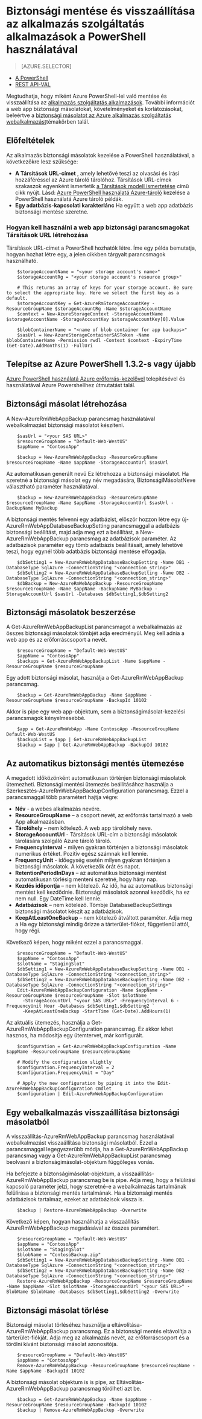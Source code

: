 <properties
    pageTitle="Biztonsági mentése és visszaállítása az alkalmazás szolgáltatás alkalmazások a PowerShell használatával"
    description="Megtudhatja, hogy miként biztonsági mentése és visszaállítása az alkalmazás Azure App szolgáltatásban a PowerShell használatával"
    services="app-service"
    documentationCenter=""
    authors="NKing92"
    manager="wpickett"
    editor="" />

<tags
    ms.service="app-service"
    ms.workload="na"
    ms.tgt_pltfrm="na"
    ms.devlang="na"
    ms.topic="article"
    ms.date="08/10/2016"
    ms.author="nicking"/>
# <a name="use-powershell-to-back-up-and-restore-app-service-apps"></a>Biztonsági mentése és visszaállítása az alkalmazás szolgáltatás alkalmazások a PowerShell használatával

> [AZURE.SELECTOR]
- [A PowerShell](app-service-powershell-backup.md)
- [REST API-VAL](../app-service-web/websites-csm-backup.md)

Megtudhatja, hogy miként Azure PowerShell-lel való mentése és visszaállítása az [alkalmazás szolgáltatás alkalmazások](https://azure.microsoft.com/services/app-service/web/). További információt a web app biztonsági másolatokat, követelményeket és korlátozásokat, beleértve a [biztonsági másolatot az Azure alkalmazás szolgáltatás webalkalmazást](../app-service-web/web-sites-backup.md)témakörben talál.

## <a name="prerequisites"></a>Előfeltételek
Az alkalmazás biztonsági másolatok kezelése a PowerShell használatával, a következőkre lesz szüksége:

- **A Társítások URL-címet** , amely lehetővé teszi az olvasási és írási hozzáféréssel az Azure tároló tárolóhoz. Társítások URL-címek szakaszok egyenként ismertetik [a Társítások modell ismertetése](../storage/storage-dotnet-shared-access-signature-part-1.md) című cikk nyújt. Lásd: [Azure PowerShell használatá Azure-tároló](../storage/storage-powershell-guide-full.md) kezelése a PowerShell használatá Azure tároló példák.
- **Egy adatbázis-kapcsolati karakterlánc** Ha együtt a web app adatbázis biztonsági mentése szeretne.

### <a name="how-to-generate-a-sas-url-to-use-with-the-web-app-backup-cmdlets"></a>Hogyan kell használni a web app biztonsági parancsmagokat Társítások URL létrehozása
Társítások URL-címet a PowerShell hozhatók létre. Íme egy példa bemutatja, hogyan hozhat létre egy, a jelen cikkben tárgyalt parancsmagok használható.

        $storageAccountName = "<your storage account's name>"
        $storageAccountRg = "<your storage account's resource group>"

        # This returns an array of keys for your storage account. Be sure to select the appropriate key. Here we select the first key as a default.
        $storageAccountKey = Get-AzureRmStorageAccountKey -ResourceGroupName $storageAccountRg -Name $storageAccountName
        $context = New-AzureStorageContext -StorageAccountName $storageAccountName -StorageAccountKey $storageAccountKey[0].Value

        $blobContainerName = "<name of blob container for app backups>"
        $sasUrl = New-AzureStorageContainerSASToken -Name $blobContainerName -Permission rwdl -Context $context -ExpiryTime (Get-Date).AddMonths(1) -FullUri

## <a name="install-azure-powershell-132-or-greater"></a>Telepítse az Azure PowerShell 1.3.2-s vagy újabb

[Azure PowerShell használatá Azure erőforrás-kezelővel](../powershell-install-configure.md) telepítésével és használatával Azure Powershellhez útmutatást talál.

## <a name="create-a-backup"></a>Biztonsági másolat létrehozása

A New-AzureRmWebAppBackup parancsmag használatával webalkalmazást biztonsági másolatot készíteni.

        $sasUrl = "<your SAS URL>"
        $resourceGroupName = "Default-Web-WestUS"
        $appName = "ContosoApp"

        $backup = New-AzureRmWebAppBackup -ResourceGroupName $resourceGroupName -Name $appName -StorageAccountUrl $sasUrl

Az automatikusan generált nevű Ez létrehozza a biztonsági másolatot. Ha szeretné a biztonsági másolat egy név megadására, BiztonságiMásolatNeve választható paraméter használatával.

        $backup = New-AzureRmWebAppBackup -ResourceGroupName $resourceGroupName -Name $appName -StorageAccountUrl $sasUrl -BackupName MyBackup

A biztonsági mentés felvenni egy adatbázist, először hozzon létre egy új-AzureRmWebAppDatabaseBackupSetting parancsmaggal a adatbázis biztonsági beállítást, majd adja meg ezt a beállítást, a New-AzureRmWebAppBackup parancsmag az adatbázisok paraméter. Az adatbázisok paraméter egy tömb adatbázis beállításait, amely lehetővé teszi, hogy egynél több adatbázis biztonsági mentése elfogadja.

        $dbSetting1 = New-AzureRmWebAppDatabaseBackupSetting -Name DB1 -DatabaseType SqlAzure -ConnectionString "<connection_string>"
        $dbSetting2 = New-AzureRmWebAppDatabaseBackupSetting -Name DB2 -DatabaseType SqlAzure -ConnectionString "<connection_string>"
        $dbBackup = New-AzureRmWebAppBackup -ResourceGroupName $resourceGroupName -Name $appName -BackupName MyBackup -StorageAccountUrl $sasUrl -Databases $dbSetting1,$dbSetting2

## <a name="get-backups"></a>Biztonsági másolatok beszerzése

A Get-AzureRmWebAppBackupList parancsmagot a webalkalmazás az összes biztonsági másolatok tömbjét adja eredményül. Meg kell adnia a web app és az erőforráscsoport a nevét.

        $resourceGroupName = "Default-Web-WestUS"
        $appName = "ContosoApp"
        $backups = Get-AzureRmWebAppBackupList -Name $appName -ResourceGroupName $resourceGroupName

Egy adott biztonsági másolat, használja a Get-AzureRmWebAppBackup parancsmag.

        $backup = Get-AzureRmWebAppBackup -Name $appName -ResourceGroupName $resourceGroupName -BackupId 10102

Akkor is pipe egy web app-objektum, sem a biztonságimásolat-kezelési parancsmagok kényelmesebbé.

        $app = Get-AzureRmWebApp -Name ContosoApp -ResourceGroupName Default-Web-WestUS
        $backupList = $app | Get-AzureRmWebAppBackupList
        $backup = $app | Get-AzureRmWebAppBackup -BackupId 10102

## <a name="schedule-automatic-backups"></a>Az automatikus biztonsági mentés ütemezése

A megadott időközönként automatikusan történjen biztonsági másolatok ütemezheti. Biztonsági mentési ütemezés beállításához használja a Szerkesztés-AzureRmWebAppBackupConfiguration parancsmag. Ezzel a parancsmaggal több paramétert hajtja végre:

- **Név** - a webes alkalmazás nevére.
- **ResourceGroupName** – a csoport nevét, az erőforrás tartalmazó a web App alkalmazásban.
- **Tárolóhely** – nem kötelező. A web app tárolóhely neve.
- **StorageAccountUrl** - Társítások URL-cím a biztonsági másolatok tárolására szolgáló Azure tároló tároló.
- **FrequencyInterval** - milyen gyakran történjen a biztonsági másolatok numerikus értéket. Pozitív egész számnak kell lennie.
- **FrequencyUnit** - időegység esetén milyen gyakran történjen a biztonsági másolatok. A következők órát és napot.
- **RetentionPeriodInDays** – az automatikus biztonsági mentést automatikusan törlésig menteni szeretné, hogy hány nap.
- **Kezdés időpontja** – nem kötelező. Az idő, ha az automatikus biztonsági mentést kell kezdődnie. Biztonsági másolatok azonnal kezdődik, ha ez nem null. Egy DateTime kell lennie.
- **Adatbázisok** – nem kötelező. Tömbje DatabaseBackupSettings biztonsági másolatot készít az adatbázisok.
- **KeepAtLeastOneBackup** – nem kötelező átváltott paraméter. Adja meg a Ha egy biztonsági mindig őrizze a tárterület-fiókot, függetlenül attól, hogy régi.

Következő képen, hogy miként ezzel a parancsmaggal.

        $resourceGroupName = "Default-Web-WestUS"
        $appName = "ContosoApp"
        $slotName = "StagingSlot"
        $dbSetting1 = New-AzureRmWebAppDatabaseBackupSetting -Name DB1 -DatabaseType SqlAzure -ConnectionString "<connection_string>"
        $dbSetting2 = New-AzureRmWebAppDatabaseBackupSetting -Name DB2 -DatabaseType SqlAzure -ConnectionString "<connection_string>"
        Edit-AzureRmWebAppBackupConfiguration -Name $appName -ResourceGroupName $resourceGroupName -Slot $slotName `
          -StorageAccountUrl "<your SAS URL>" -FrequencyInterval 6 -FrequencyUnit Hour -Databases $dbSetting1,$dbSetting2 `
          -KeepAtLeastOneBackup -StartTime (Get-Date).AddHours(1)

Az aktuális ütemezés, használja a Get-AzureRmWebAppBackupConfiguration parancsmag. Ez akkor lehet hasznos, ha módosítja egy ütemtervet, már konfigurált.

        $configuration = Get-AzureRmWebAppBackupConfiguration -Name $appName -ResourceGroupName $resourceGroupName

        # Modify the configuration slightly
        $configuration.FrequencyInterval = 2
        $configuration.FrequencyUnit = "Day"

        # Apply the new configuration by piping it into the Edit-AzureRmWebAppBackupConfiguration cmdlet
        $configuration | Edit-AzureRmWebAppBackupConfiguration

## <a name="restore-a-web-app-from-a-backup"></a>Egy webalkalmazás visszaállítása biztonsági másolatból

A visszaállítás-AzureRmWebAppBackup parancsmag használatával webalkalmazást visszaállítása biztonsági másolatból. Ezzel a parancsmaggal legegyszerűbb módja, ha a Get-AzureRmWebAppBackup parancsmag vagy a Get-AzureRmWebAppBackupList parancsmag beolvasni a biztonságimásolat-objektum függőleges vonás.

Ha befejezte a biztonságimásolat-objektum, a visszaállítás-AzureRmWebAppBackup parancsmag be is pipe. Adja meg, hogy a felülírási kapcsoló paraméter jelzi, hogy szeretné-e a webalkalmazás tartalmának felülírása a biztonsági mentés tartalmának. Ha a biztonsági mentés adatbázisok tartalmaz, ezeket az adatbázisok vissza is.

        $backup | Restore-AzureRmWebAppBackup -Overwrite

Következő képen, hogyan használhatja a visszaállítás AzureRmWebAppBackup megadásával az összes paramétert.

        $resourceGroupName = "Default-Web-WestUS"
        $appName = "ContosoApp"
        $slotName = "StagingSlot"
        $blobName = "ContosoBackup.zip"
        $dbSetting1 = New-AzureRmWebAppDatabaseBackupSetting -Name DB1 -DatabaseType SqlAzure -ConnectionString "<connection_string>"
        $dbSetting2 = New-AzureRmWebAppDatabaseBackupSetting -Name DB2 -DatabaseType SqlAzure -ConnectionString "<connection_string>"
        Restore-AzureRmWebAppBackup -ResourceGroupName $resourceGroupName -Name $appName -Slot $slotName -StorageAccountUrl "<your SAS URL>" -BlobName $blobName -Databases $dbSetting1,$dbSetting2 -Overwrite

## <a name="delete-a-backup"></a>Biztonsági másolat törlése

Biztonsági másolat törléséhez használja a eltávolítása-AzureRmWebAppBackup parancsmag. Ez a biztonsági mentés eltávolítja a tárterület-fiókját. Adja meg az alkalmazás nevét, az erőforráscsoport és a törölni kívánt biztonsági másolat azonosítója.

        $resourceGroupName = "Default-Web-WestUS"
        $appName = "ContosoApp"
        Remove-AzureRmWebAppBackup -ResourceGroupName $resourceGroupName -Name $appName -BackupId 10102

A biztonsági másolat objektum is is pipe, az Eltávolítás-AzureRmWebAppBackup parancsmag törölheti azt be.

        $backup = Get-AzureRmWebAppBackup -Name $appName -ResourceGroupName $resourceGroupName -BackupId 10102
        $backup | Remove-AzureRmWebAppBackup -Overwrite
